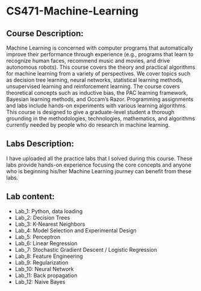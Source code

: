 # CS471-Machine-Learning

## Course Description:
Machine Learning is concerned with computer programs that automatically improve their performance through experience (e.g., programs that learn to recognize human faces, recommend music and movies, and drive autonomous robots). This course covers the theory and practical algorithms for machine learning from a variety of perspectives. We cover topics such as decision tree learning, neural networks, statistical learning methods, unsupervised learning and reinforcement learning. The course covers theoretical concepts such as inductive bias, the PAC learning framework, Bayesian learning methods, and Occam’s Razor. Programming assignments and labs include hands-on experiments with various learning algorithms. This course is designed to give a graduate-level student a thorough grounding in the methodologies, technologies, mathematics, and algorithms currently needed by people who do research in machine learning.

## Labs Description:
I have uploaded all the practice labs that I solved during this course. These labs provide hands-on experience focusing the core concepts and anyone who is beginning his/her Machine Learning journey can benefit from these labs.

## Lab content:
* Lab_1: Python, data loading
* Lab_2: Decision Trees
* Lab_3: K-Nearest Neighbors
* Lab_4: Model Selection and Experimental Design
* Lab_5: Perceptron
* Lab_6: Linear Regression
* Lab_7: Stochastic Gradient Descent / Logistic Regression
* Lab_8: Feature Engineering
* Lab_9: Regularization
* Lab_10: Neural Network 
* Lab_11: Back propagation
* Lab_12: Naive Bayes

